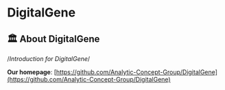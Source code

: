 # DigitalGene

## 🏛️ About DigitalGene

/*Introduction for DigitalGene*/

**Our homepage**: [https://github.com/Analytic-Concept-Group/DigitalGene](https://github.com/Analytic-Concept-Group/DigitalGene)